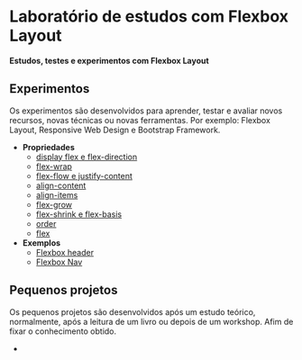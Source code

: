 # Laboratório de estudos com Flexbox Layout
**Estudos, testes e experimentos com Flexbox Layout**

## Experimentos

Os experimentos são desenvolvidos para aprender, testar e avaliar novos recursos, novas técnicas ou novas ferramentas. Por exemplo: Flexbox Layout, Responsive Web Design e Bootstrap Framework.

+ **Propriedades**
	+ [display flex e flex-direction](felipoliveira.github.io/lab-html-css/flexbox/flexbox-display-flex-direction/)
	+ [flex-wrap](felipoliveira.github.io/lab-html-css/flexbox/flexbox-flex-wrap/)
	+ [flex-flow e justify-content](felipoliveira.github.io/lab-html-css/flexbox/flexbox-flex-flow-justify-content/)
	+ [align-content](felipoliveira.github.io/lab-html-css/flexbox/flexbox-align-content/)
	+ [align-items](felipoliveira.github.io/lab-html-css/flexbox/flexbox-align-items/)
	+ [flex-grow](felipoliveira.github.io/lab-html-css/flexbox/flexbox-flex-grow/)
	+ [flex-shrink e flex-basis](felipoliveira.github.io/lab-html-css/flexbox/flexbox-flex-shrink-flex-basis/)
	+ [order](felipoliveira.github.io/lab-html-css/flexbox/flexbox-order/)
	+ [flex](felipoliveira.github.io/lab-html-css/flexbox/flexbox-flex/)
+ **Exemplos**
	+ [Flexbox header](felipoliveira.github.io/lab-html-css/flexbox/flexbox-header/)
	+ [Flexbox Nav](felipoliveira.github.io/lab-html-css/flexbox/flexbox-nav/)

## Pequenos projetos

Os pequenos projetos são desenvolvidos após um estudo teórico, normalmente, após a leitura de um livro ou depois de um workshop. Afim de fixar o conhecimento obtido.

+
